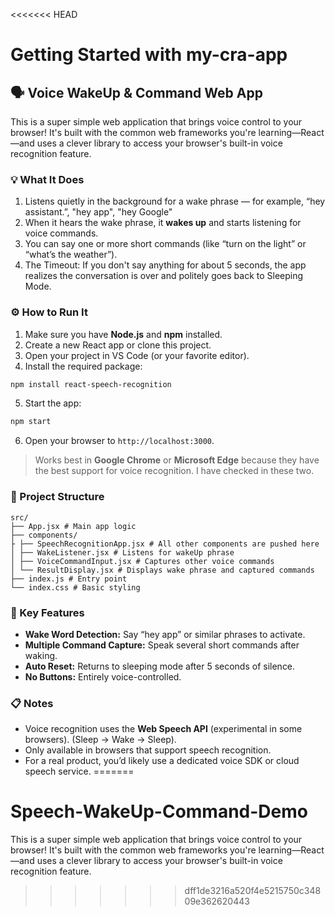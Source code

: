 <<<<<<< HEAD
# Getting Started with my-cra-app

## 🗣️ Voice WakeUp & Command Web App


This is a super simple web application that brings voice control to your browser! It's built with the common web frameworks you're learning—React—and uses a clever library to access your browser's built-in voice recognition feature.


### 💡 What It Does


1. Listens quietly in the background for a wake phrase — for example, “hey assistant.”, "hey app", "hey Google"
2. When it hears the wake phrase, it **wakes up** and starts listening for voice commands.
3. You can say one or more short commands (like “turn on the light” or “what’s the weather”).
4. The Timeout: If you don't say anything for about 5 seconds, the app realizes the conversation is over and politely goes back to Sleeping Mode.


### ⚙️ How to Run It


1. Make sure you have **Node.js** and **npm** installed.
2. Create a new React app or clone this project.
3. Open your project in VS Code (or your favorite editor).
4. Install the required package:
```bash
npm install react-speech-recognition
```
5. Start the app:
```bash
npm start
```
6. Open your browser to `http://localhost:3000`.


> Works best in **Google Chrome** or **Microsoft Edge** because they have the best support for voice recognition. I have checked in these two.


### 🧱 Project Structure


```
src/
├── App.jsx # Main app logic
├── components/
├ ├── SpeechRecognitionApp.jsx # All other components are pushed here
│ ├── WakeListener.jsx # Listens for wakeUp phrase
│ ├── VoiceCommandInput.jsx # Captures other voice commands
│ └── ResultDisplay.jsx # Displays wake phrase and captured commands
├── index.js # Entry point
└── index.css # Basic styling
```


### 🧩 Key Features


- **Wake Word Detection:** Say “hey app” or similar phrases to activate.
- **Multiple Command Capture:** Speak several short commands after waking.
- **Auto Reset:** Returns to sleeping mode after 5 seconds of silence.
- **No Buttons:** Entirely voice-controlled.


### 📋 Notes
- Voice recognition uses the **Web Speech API** (experimental in some browsers).
   (Sleep -> Wake -> Sleep).
- Only available in browsers that support speech recognition.
- For a real product, you’d likely use a dedicated voice SDK or cloud speech service.
=======
# Speech-WakeUp-Command-Demo
This is a super simple web application that brings voice control to your browser! It's built with the common web frameworks you're learning—React—and uses a clever library to access your browser's built-in voice recognition feature.
>>>>>>> dff1de3216a520f4e5215750c34809e362620443

